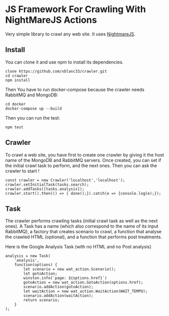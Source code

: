 JS Framework For Crawling With NightMareJS Actions
==================================

Very simple library to crawl any web site.
It uses [NightmareJS](https://github.com/segmentio/nightmare).


Install
-------


You can clone it and use npm to install its dependencies.

    clone https://github.com/xblanc33/crawler.git
    cd crawler
    npm install

Then You have to run docker-compose because the crawler needs RabbitMQ and MongoDB:

    cd docker
    docker-compose up --build


Then you can run the test:

    npm test


Crawler
--------

To crawl a web site, you have first to create one crawler by giving it the host name of the MongoDB and RabbitMQ servers.
Once created, you can set if the initial crawl task to perform, and the next ones.
Then you can ask the crawler to start !

    const crawler = new Crawler('localhost','localhost');
    crawler.setInitialTask(tasks.search);
    crawler.addTasks([tasks.analysis]);
    crawler.start().then(() => { done();}).catch(e => {console.log(e);});			


Task
------

The crawler performs crawling tasks (initial crawl task as well as the next ones).
A Task has a name (which also correspond to the name of its input RabbitMQ), a factory that creates scenario to crawl, a function that analyse the crawled HTML (optional), and a function that performs post treatments. 

Here is the Google Analysis Task (with no HTML and no Post analysis)

    analysis = new Task(
        'analysis',
        function(options) {
            let scenario = new wat_action.Scenario();
            let gotoAction;
            winston.info(`page: ${options.href}`)
            gotoAction = new wat_action.GotoAction(options.href);
            scenario.addAction(gotoAction);
            let waitAction = new wat_action.WaitAction(WAIT_TEMPO);
            scenario.addAction(waitAction);
            return scenario;
        }
    );




